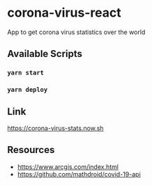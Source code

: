 # corona-virus-react
App to get corona virus statistics over the world 

## Available Scripts

### `yarn start`

### `yarn deploy`

## Link
https://corona-virus-stats.now.sh

## Resources
* https://www.arcgis.com/index.html
* https://github.com/mathdroid/covid-19-api
